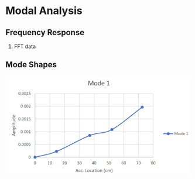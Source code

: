 # Modal Analysis 



## Frequency Response


1. FFT data


## Mode Shapes

![plot](Mode_1.PNG)





